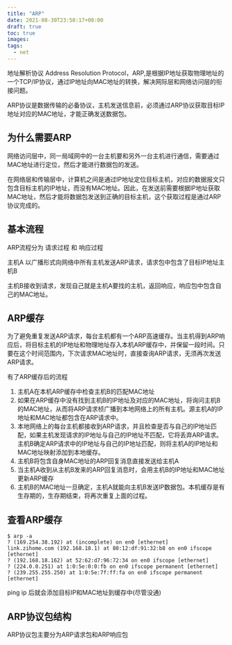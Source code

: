 ```yaml
---
title: "ARP"
date: 2021-08-30T23:58:17+08:00
draft: true
toc: true
images:
tags: 
  - net
---
```


地址解析协议 Address Resolution Protocol，ARP,是根据IP地址获取物理地址的一个TCP/IP协议，通过IP地址向MAC地址的转换，解决网际层和网络访问层的衔接问题。

ARP协议是数据传输的必备协议，主机发送信息前，必须通过ARP协议获取目标IP地址对应的MAC地址，才能正确发送数据包。

## 为什么需要ARP

网络访问层中，同一局域网中的一台主机要和另外一台主机进行通信，需要通过MAC地址进行定位，然后才能进行数据包的发送。

在网络层和传输层中，计算机之间是通过IP地址定位目标主机，对应的数据报文只包含目标主机的IP地址，而没有MAC地址。因此，在发送前需要根据IP地址获取MAC地址，然后才能将数据包发送到正确的目标主机，这个获取过程是通过ARP协议完成的。

## 基本流程

ARP流程分为 请求过程 和 响应过程

主机A 以广播形式向网络中所有主机发送ARP请求，请求包中包含了目标IP地址主机B

主机B接收到请求，发现自己就是主机A要找的主机，返回响应，响应包中包含自己的MAC地址。

## ARP缓存

为了避免重复发送ARP请求，每台主机都有一个ARP高速缓存。当主机得到ARP响应后，将目标主机的IP地址和物理地址存入本机ARP缓存中，并保留一段时间。只要在这个时间范围内，下次请求MAC地址时，直接查询ARP请求，无须再次发送ARP请求。

有了ARP缓存后的流程

1. 主机A在本机ARP缓存中检查主机B的匹配MAC地址
2. 如果在ARP缓存中没有找到主机B的IP地址及对应的MAC地址，将询问主机B的MAC地址，从而将ARP请求桢广播到本地网络上的所有主机。源主机A的IP地址和MAC地址都包含在ARP请求中。
3. 本地网络上的每台主机都接收到ARP请求，并且检查是否与自己的IP地址匹配，如果主机发现请求的IP地址与自己的IP地址不匹配，它将丢弃ARP请求。主机B确定ARP请求中的IP地址与自己的IP地址匹配，则将主机A的IP地址和MAC地址映射添加到本地缓存。
4. 主机B将包含自身MAC地址的ARP回复消息直接发送给主机A
5. 当主机A收到从主机B发来的ARP回复消息时，会用主机B的IP地址和MAC地址更新ARP缓存
6. 主机B的MAC地址一旦确定，主机A就能向主机B发送IP数据包。本机缓存是有生存期的，生存期结束，将再次重复上面的过程。

## 查看ARP缓存

```
$ arp -a
? (169.254.38.192) at (incomplete) on en0 [ethernet]
link.zihome.com (192.168.18.1) at 80:12:df:91:32:b8 on en0 ifscope [ethernet]
? (192.168.18.162) at 52:62:d7:96:72:34 on en0 ifscope [ethernet]
? (224.0.0.251) at 1:0:5e:0:0:fb on en0 ifscope permanent [ethernet]
? (239.255.255.250) at 1:0:5e:7f:ff:fa on en0 ifscope permanent [ethernet]
```

ping  ip 后就会添加目标IP和MAC地址到缓存中(尽管没通)

## ARP协议包结构

ARP协议包主要分为ARP请求包和ARP响应包
